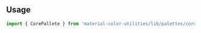 ## Usage

```typescript
import { CorePallete } from 'material-color-utilities/lib/palettes/core_palette'
```